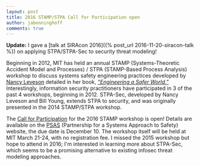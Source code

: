```yaml
---
layout: post
title: 2016 STAMP/STPA Call for Participation open
author: jabenninghoff
comments: true
---
```

**Update:** I gave a [talk at SIRAcon 2016]({% post_url 2016-11-20-siracon-talk %}) on applying STPA/STPA-Sec to security threat modeling!

Beginning in 2012, MIT has held an annual STAMP (Systems-Theoretic Accident Model and Processes) / STPA (STAMP-Based Process Analysis) workshop to discuss systems safety engineering practices developed by [Nancy Leveson](http://sunnyday.mit.edu) detailed in her book, [*“Engineering a Safer World.”*](https://mitpress.mit.edu/books/engineering-safer-world) Interestingly, information security practitioners have participated in 3 of the past 4 workshops, beginning in 2012. STPA-Sec, developed by Nancy Leveson and Bill Young, extends STPA to security, and was originally presented in the 2014 STAMP/STPA workshop.

The [Call for Participation](https://psas.scripts.mit.edu/home/2016-stamp-workshop/) for the 2016 STAMP workshop is open! Details are available on the [PSAS](https://psas.scripts.mit.edu/home/) (Partnership for a Systems Approach to Safety) website, the due date is December 10. The workshop itself will be held at MIT March 21-24, with no registration fee. I missed the 2015 workshop but hope to attend in 2016; I'm interested in learning more about STPA-Sec, which seems to be a promising alternative to existing infosec threat modeling approaches.
